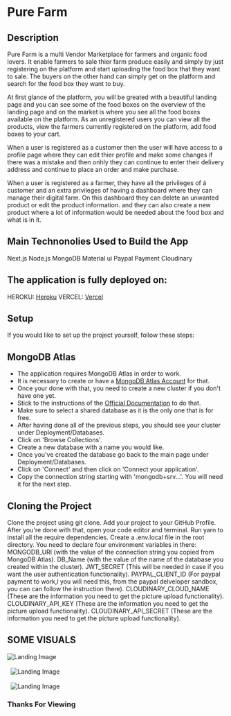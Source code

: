# Pure Farm

## Description
Pure Farm is a multi Vendor Marketplace for farmers and organic food lovers. It enable farmers to sale thier farm produce easily and simply by just registering on the platform and start uploading the food box that they want to sale. The buyers on the other hand can simply get on the platform and search for the food box they want to buy.

At first glance of the platform, you will be greated with a beautiful landing page and you can see some of the food boxes on the overview of the landing page and on the market is where you see all the food boxes available on the platform. As an unregistered users you can view all the products, view the farmers currently registered on the platform, add food boxes to your cart.

When a user is registered as a customer then the user will have access to a profile page where they can edit thier profile and make some changes if there was a mistake and then onhly they can continue to enter their delivery address and continue to place an order and make purchase.

When a user is registered as a farmer, they have all the privileges of á customer and an extra privileges of having a dashboard where they can manage their digital farm. On this dashboard they can delete an unwanted product or edit the product information. and they can also create a new product where a lot of information would be needed about the food box and what is in it.

## Main Technonolies Used to Build the App
Next.js
Node.js
MongoDB
Material ui
Paypal Payment
Cloudinary

## The application is fully deployed on:
HEROKU:  [Heroku](https://pure-farm.herokuapp.com/)
VERCEL: [Vercel](https://pure-farm-mongoose-stable.vercel.app/)



## Setup
If you would like to set up the project yourself, follow these steps:

## MongoDB Atlas
- The application requires MongoDB Atlas in order to work.
- It is necessary to create or have a [MongoDB Atlas Account](https://account.mongodb.com/account/login) for that.
- Once your done with that, you need to create a new cluster if you don't have one yet.
- Stick to the instructions of the [Official Documentation](https://docs.atlas.mongodb.com/tutorial/create-new-cluster/) to do that.
- Make sure to select a shared database as it is the only one that is for free.
- After having done all of the previous steps, you should see your cluster under Deployment/Databases.
- Click on 'Browse Collections'.
- Create a new database with a name you would like.
- Once you've created the database go back to the main page under Deployment/Databases.
- Click on 'Connect' and then click on 'Connect your application'.
- Copy the connection string starting with 'mongodb+srv...'. You will need it for the next step.

## Cloning the Project
Clone the project using git clone.
Add your project to your GitHub Profile.
After you're done with that, open your code editor and terminal.
Run yarn to install all the require dependencies.
Create a .env.local file in the root directory.
You need to declare four environment variables in there:
MONGODB_URI (with the value of the connection string you copied from MongoDB Atlas).
DB_Name (with the value of the name of the database you created within the cluster).
JWT_SECRET (This will be needed in case if you want the user authentication functionality).
PAYPAL_CLIENT_ID (For paypal payment to work,l you will need this, from the paypal delveloper sandbox, you can can follow the instruction there).
CLOUDINARY_CLOUD_NAME (These are the information you need to get the picture upload functionality).
CLOUDINARY_API_KEY (These are the information you need to get the picture upload functionality).
CLOUDINARY_API_SECRET (These are the information you need to get the picture upload functionality).

## SOME VISUALS
![Landing Image](https://i.imgur.com/AgCsF2k.png) 
\
&nbsp;
\
&nbsp;
![Landing Image](https://i.imgur.com/62NYybP.png) 
\
&nbsp;
\
&nbsp;
![Landing Image](https://i.imgur.com/mIXcBNX.png) 

### Thanks For Viewing

